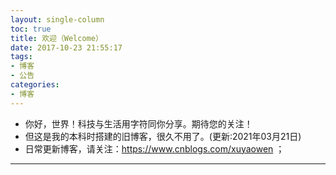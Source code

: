 ```yaml
---
layout: single-column
toc: true
title: 欢迎（Welcome）
date: 2017-10-23 21:55:17
tags:
- 博客
- 公告
categories:
- 博客
---
```


- 你好，世界！科技与生活用字符同你分享。期待您的关注！
- 但这是我的本科时搭建的旧博客，很久不用了。(更新:2021年03月21日)
- 日常更新博客，请关注：https://www.cnblogs.com/xuyaowen ；

--- 
